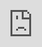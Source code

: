 ```yaml
---
layout: single
title: "Сторінка музичного керівника"
permalink: /dnz/music/
sidebar:
  nav: "dnz-menu"
---
```

День захисту дітей в дитячому садочку НВК№125
В перший день літа вихованці нашого дитячого садочка разом з вихователями та музичним керівником святкували День захисту дітей.
Не дивлячись на те, що діток було небагато свято вдалось.Малеча стрибала, танцювала, раділа, веселилась.
Усі отримали позитивний настрій і яскраву посмішку.
<iframe src="https://drive.google.com/file/d/1KFGxfzR2yv5vo98Bh5QWAdFifH7-cMsQ/view" style="border: 0; top: 0; left: 0; width: 100%; height: 100%; position: absolute;" allowfullscreen></iframe>

<iframe src="https://drive.google.com/file/d/1ercAyXELqrr6QEORBd-HQDUujcdBwWrS/view" style="border: 0; top: 0; left: 0; width: 100%; height: 100%; position: absolute;" allowfullscreen></iframe>


